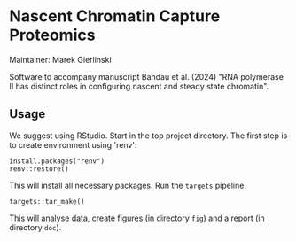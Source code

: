# Nascent Chromatin Capture Proteomics

Maintainer: Marek Gierlinski

Software to accompany manuscript Bandau et al. (2024) "RNA polymerase II has distinct roles in configuring nascent and steady state chromatin".

## Usage

We suggest using RStudio. Start in the top project directory. The first step is to create environment using 'renv':

```
install.packages("renv")
renv::restore()
```

This will install all necessary packages. Run the `targets` pipeline.

```
targets::tar_make()
```

This will analyse data, create figures (in directory `fig`) and a report (in directory `doc`). 
